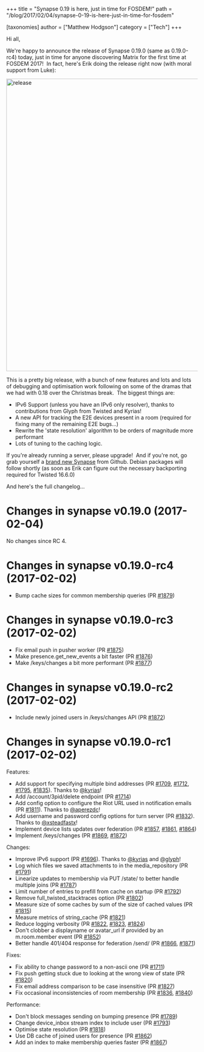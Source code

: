 +++
title = "Synapse 0.19 is here, just in time for FOSDEM!"
path = "/blog/2017/02/04/synapse-0-19-is-here-just-in-time-for-fosdem"

[taxonomies]
author = ["Matthew Hodgson"]
category = ["Tech"]
+++

Hi all,

We're happy to announce the release of Synapse 0.19.0 (same as 0.19.0-rc4) today, just in time for anyone discovering Matrix for the first time at FOSDEM 2017!  In fact, here's Erik doing the release right now (with moral support from Luke):

<img class="aligncenter size-large wp-image-1900" src="/blog/wp-content/uploads/2017/02/release-1024x768.jpg" alt="release" width="1024" height="768" />

This is a pretty big release, with a bunch of new features and lots and lots of debugging and optimisation work following on some of the dramas that we had with 0.18 over the Christmas break.  The biggest things are:
<ul>
 	<li>IPv6 Support (unless you have an IPv6 only resolver), thanks to contributions from Glyph from Twisted and Kyrias!</li>
 	<li>A new API for tracking the E2E devices present in a room (required for fixing many of the remaining E2E bugs...)</li>
 	<li>Rewrite the 'state resolution' algorithm to be orders of magnitude more performant</li>
 	<li>Lots of tuning to the caching logic.</li>
</ul>
If you're already running a server, please upgrade!  And if you're not, go grab yourself a <a href="https://github.com/matrix-org/synapse">brand new Synapse</a> from Github. Debian packages will follow shortly (as soon as Erik can figure out the necessary backporting required for Twisted 16.6.0)

And here's the full changelog...

<div class="release-header">
<h1 class="release-title">Changes in synapse v0.19.0 (2017-02-04)</h1>
</div>
<div class="markdown-body">

No changes since RC 4.
<h1>Changes in synapse v0.19.0-rc4 (2017-02-02)</h1>
<ul>
 	<li>Bump cache sizes for common membership queries (PR <a class="issue-link js-issue-link" href="https://github.com/matrix-org/synapse/pull/1879" data-url="https://github.com/matrix-org/synapse/issues/1879" data-id="204961298" data-error-text="Failed to load issue title" data-permission-text="Issue title is private">#1879</a>)</li>
</ul>
<h1>Changes in synapse v0.19.0-rc3 (2017-02-02)</h1>
<ul>
 	<li>Fix email push in pusher worker (PR <a class="issue-link js-issue-link" href="https://github.com/matrix-org/synapse/pull/1875" data-url="https://github.com/matrix-org/synapse/issues/1875" data-id="204840617" data-error-text="Failed to load issue title" data-permission-text="Issue title is private">#1875</a>)</li>
 	<li>Make presence.get_new_events a bit faster (PR <a class="issue-link js-issue-link" href="https://github.com/matrix-org/synapse/pull/1876" data-url="https://github.com/matrix-org/synapse/issues/1876" data-id="204868725" data-error-text="Failed to load issue title" data-permission-text="Issue title is private">#1876</a>)</li>
 	<li>Make /keys/changes a bit more performant (PR <a class="issue-link js-issue-link" href="https://github.com/matrix-org/synapse/pull/1877" data-url="https://github.com/matrix-org/synapse/issues/1877" data-id="204905372" data-error-text="Failed to load issue title" data-permission-text="Issue title is private">#1877</a>)</li>
</ul>
<h1>Changes in synapse v0.19.0-rc2 (2017-02-02)</h1>
<ul>
 	<li>Include newly joined users in /keys/changes API (PR <a class="issue-link js-issue-link" href="https://github.com/matrix-org/synapse/pull/1872" data-url="https://github.com/matrix-org/synapse/issues/1872" data-id="204651600" data-error-text="Failed to load issue title" data-permission-text="Issue title is private">#1872</a>)</li>
</ul>
<h1>Changes in synapse v0.19.0-rc1 (2017-02-02)</h1>
Features:
<ul>
 	<li>Add support for specifying multiple bind addresses (PR <a class="issue-link js-issue-link" href="https://github.com/matrix-org/synapse/pull/1709" data-url="https://github.com/matrix-org/synapse/issues/1709" data-id="196299310" data-error-text="Failed to load issue title" data-permission-text="Issue title is private">#1709</a>, <a class="issue-link js-issue-link" href="https://github.com/matrix-org/synapse/pull/1712" data-url="https://github.com/matrix-org/synapse/issues/1712" data-id="196557084" data-error-text="Failed to load issue title" data-permission-text="Issue title is private">#1712</a>, <a class="issue-link js-issue-link" href="https://github.com/matrix-org/synapse/pull/1795" data-url="https://github.com/matrix-org/synapse/issues/1795" data-id="199882750" data-error-text="Failed to load issue title" data-permission-text="Issue title is private">#1795</a>, <a class="issue-link js-issue-link" href="https://github.com/matrix-org/synapse/pull/1835" data-url="https://github.com/matrix-org/synapse/issues/1835" data-id="202121261" data-error-text="Failed to load issue title" data-permission-text="Issue title is private">#1835</a>). Thanks to <a class="user-mention" href="https://github.com/kyrias">@kyrias</a>!</li>
 	<li>Add /account/3pid/delete endpoint (PR <a class="issue-link js-issue-link" href="https://github.com/matrix-org/synapse/pull/1714" data-url="https://github.com/matrix-org/synapse/issues/1714" data-id="196744832" data-error-text="Failed to load issue title" data-permission-text="Issue title is private">#1714</a>)</li>
 	<li>Add config option to configure the Riot URL used in notification emails (PR <a class="issue-link js-issue-link" title="Allow configuring the Riot URL used in notification emails" href="https://github.com/matrix-org/synapse/pull/1811" data-id="200657367" data-error-text="Failed to load issue title" data-permission-text="Issue title is private">#1811</a>). Thanks to <a class="user-mention" href="https://github.com/aperezdc">@aperezdc</a>!</li>
 	<li>Add username and password config options for turn server (PR <a class="issue-link js-issue-link" href="https://github.com/matrix-org/synapse/pull/1832" data-url="https://github.com/matrix-org/synapse/issues/1832" data-id="201858252" data-error-text="Failed to load issue title" data-permission-text="Issue title is private">#1832</a>). Thanks to <a class="user-mention" href="https://github.com/xsteadfastx">@xsteadfastx</a>!</li>
 	<li>Implement device lists updates over federation (PR <a class="issue-link js-issue-link" href="https://github.com/matrix-org/synapse/pull/1857" data-url="https://github.com/matrix-org/synapse/issues/1857" data-id="203413361" data-error-text="Failed to load issue title" data-permission-text="Issue title is private">#1857</a>, <a class="issue-link js-issue-link" href="https://github.com/matrix-org/synapse/pull/1861" data-url="https://github.com/matrix-org/synapse/issues/1861" data-id="204067531" data-error-text="Failed to load issue title" data-permission-text="Issue title is private">#1861</a>, <a class="issue-link js-issue-link" href="https://github.com/matrix-org/synapse/pull/1864" data-url="https://github.com/matrix-org/synapse/issues/1864" data-id="204251726" data-error-text="Failed to load issue title" data-permission-text="Issue title is private">#1864</a>)</li>
 	<li>Implement /keys/changes (PR <a class="issue-link js-issue-link" href="https://github.com/matrix-org/synapse/pull/1869" data-url="https://github.com/matrix-org/synapse/issues/1869" data-id="204547521" data-error-text="Failed to load issue title" data-permission-text="Issue title is private">#1869</a>, <a class="issue-link js-issue-link" href="https://github.com/matrix-org/synapse/pull/1872" data-url="https://github.com/matrix-org/synapse/issues/1872" data-id="204651600" data-error-text="Failed to load issue title" data-permission-text="Issue title is private">#1872</a>)</li>
</ul>
Changes:
<ul>
 	<li>Improve IPv6 support (PR <a class="issue-link js-issue-link" href="https://github.com/matrix-org/synapse/pull/1696" data-url="https://github.com/matrix-org/synapse/issues/1696" data-id="195001361" data-error-text="Failed to load issue title" data-permission-text="Issue title is private">#1696</a>). Thanks to <a class="user-mention" href="https://github.com/kyrias">@kyrias</a> and <a class="user-mention" href="https://github.com/glyph">@glyph</a>!</li>
 	<li>Log which files we saved attachments to in the media_repository (PR <a class="issue-link js-issue-link" href="https://github.com/matrix-org/synapse/pull/1791" data-url="https://github.com/matrix-org/synapse/issues/1791" data-id="199834508" data-error-text="Failed to load issue title" data-permission-text="Issue title is private">#1791</a>)</li>
 	<li>Linearize updates to membership via PUT /state/ to better handle multiple joins (PR <a class="issue-link js-issue-link" href="https://github.com/matrix-org/synapse/pull/1787" data-url="https://github.com/matrix-org/synapse/issues/1787" data-id="199625078" data-error-text="Failed to load issue title" data-permission-text="Issue title is private">#1787</a>)</li>
 	<li>Limit number of entries to prefill from cache on startup (PR <a class="issue-link js-issue-link" href="https://github.com/matrix-org/synapse/pull/1792" data-url="https://github.com/matrix-org/synapse/issues/1792" data-id="199837759" data-error-text="Failed to load issue title" data-permission-text="Issue title is private">#1792</a>)</li>
 	<li>Remove full_twisted_stacktraces option (PR <a class="issue-link js-issue-link" href="https://github.com/matrix-org/synapse/pull/1802" data-url="https://github.com/matrix-org/synapse/issues/1802" data-id="200333064" data-error-text="Failed to load issue title" data-permission-text="Issue title is private">#1802</a>)</li>
 	<li>Measure size of some caches by sum of the size of cached values (PR <a class="issue-link js-issue-link" href="https://github.com/matrix-org/synapse/pull/1815" data-url="https://github.com/matrix-org/synapse/issues/1815" data-id="201019660" data-error-text="Failed to load issue title" data-permission-text="Issue title is private">#1815</a>)</li>
 	<li>Measure metrics of string_cache (PR <a class="issue-link js-issue-link" href="https://github.com/matrix-org/synapse/pull/1821" data-url="https://github.com/matrix-org/synapse/issues/1821" data-id="201347397" data-error-text="Failed to load issue title" data-permission-text="Issue title is private">#1821</a>)</li>
 	<li>Reduce logging verbosity (PR <a class="issue-link js-issue-link" href="https://github.com/matrix-org/synapse/pull/1822" data-url="https://github.com/matrix-org/synapse/issues/1822" data-id="201347914" data-error-text="Failed to load issue title" data-permission-text="Issue title is private">#1822</a>, <a class="issue-link js-issue-link" href="https://github.com/matrix-org/synapse/pull/1823" data-url="https://github.com/matrix-org/synapse/issues/1823" data-id="201350918" data-error-text="Failed to load issue title" data-permission-text="Issue title is private">#1823</a>, <a class="issue-link js-issue-link" href="https://github.com/matrix-org/synapse/pull/1824" data-url="https://github.com/matrix-org/synapse/issues/1824" data-id="201351456" data-error-text="Failed to load issue title" data-permission-text="Issue title is private">#1824</a>)</li>
 	<li>Don't clobber a displayname or avatar_url if provided by an m.room.member event (PR <a class="issue-link js-issue-link" href="https://github.com/matrix-org/synapse/pull/1852" data-url="https://github.com/matrix-org/synapse/issues/1852" data-id="202898869" data-error-text="Failed to load issue title" data-permission-text="Issue title is private">#1852</a>)</li>
 	<li>Better handle 401/404 response for federation /send/ (PR <a class="issue-link js-issue-link" href="https://github.com/matrix-org/synapse/pull/1866" data-url="https://github.com/matrix-org/synapse/issues/1866" data-id="204298485" data-error-text="Failed to load issue title" data-permission-text="Issue title is private">#1866</a>, <a class="issue-link js-issue-link" href="https://github.com/matrix-org/synapse/pull/1871" data-url="https://github.com/matrix-org/synapse/issues/1871" data-id="204619103" data-error-text="Failed to load issue title" data-permission-text="Issue title is private">#1871</a>)</li>
</ul>
Fixes:
<ul>
 	<li>Fix ability to change password to a non-ascii one (PR <a class="issue-link js-issue-link" href="https://github.com/matrix-org/synapse/pull/1711" data-url="https://github.com/matrix-org/synapse/issues/1711" data-id="196303488" data-error-text="Failed to load issue title" data-permission-text="Issue title is private">#1711</a>)</li>
 	<li>Fix push getting stuck due to looking at the wrong view of state (PR <a class="issue-link js-issue-link" href="https://github.com/matrix-org/synapse/pull/1820" data-url="https://github.com/matrix-org/synapse/issues/1820" data-id="201302378" data-error-text="Failed to load issue title" data-permission-text="Issue title is private">#1820</a>)</li>
 	<li>Fix email address comparison to be case insensitive (PR <a class="issue-link js-issue-link" href="https://github.com/matrix-org/synapse/pull/1827" data-url="https://github.com/matrix-org/synapse/issues/1827" data-id="201573837" data-error-text="Failed to load issue title" data-permission-text="Issue title is private">#1827</a>)</li>
 	<li>Fix occasional inconsistencies of room membership (PR <a class="issue-link js-issue-link" href="https://github.com/matrix-org/synapse/pull/1836" data-url="https://github.com/matrix-org/synapse/issues/1836" data-id="202122666" data-error-text="Failed to load issue title" data-permission-text="Issue title is private">#1836</a>, <a class="issue-link js-issue-link" href="https://github.com/matrix-org/synapse/pull/1840" data-url="https://github.com/matrix-org/synapse/issues/1840" data-id="202175956" data-error-text="Failed to load issue title" data-permission-text="Issue title is private">#1840</a>)</li>
</ul>
Performance:
<ul>
 	<li>Don't block messages sending on bumping presence (PR <a class="issue-link js-issue-link" href="https://github.com/matrix-org/synapse/pull/1789" data-url="https://github.com/matrix-org/synapse/issues/1789" data-id="199812171" data-error-text="Failed to load issue title" data-permission-text="Issue title is private">#1789</a>)</li>
 	<li>Change device_inbox stream index to include user (PR <a class="issue-link js-issue-link" href="https://github.com/matrix-org/synapse/pull/1793" data-url="https://github.com/matrix-org/synapse/issues/1793" data-id="199845292" data-error-text="Failed to load issue title" data-permission-text="Issue title is private">#1793</a>)</li>
 	<li>Optimise state resolution (PR <a class="issue-link js-issue-link" title=" Optimise state resolution" href="https://github.com/matrix-org/synapse/pull/1818" data-id="201285644" data-error-text="Failed to load issue title" data-permission-text="Issue title is private">#1818</a>)</li>
 	<li>Use DB cache of joined users for presence (PR <a class="issue-link js-issue-link" href="https://github.com/matrix-org/synapse/pull/1862" data-url="https://github.com/matrix-org/synapse/issues/1862" data-id="204068613" data-error-text="Failed to load issue title" data-permission-text="Issue title is private">#1862</a>)</li>
 	<li>Add an index to make membership queries faster (PR <a class="issue-link js-issue-link" href="https://github.com/matrix-org/synapse/pull/1867" data-url="https://github.com/matrix-org/synapse/issues/1867" data-id="204327354" data-error-text="Failed to load issue title" data-permission-text="Issue title is private">#1867</a>)</li>
</ul>
</div>
